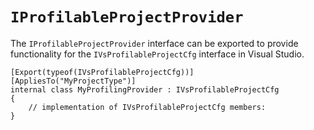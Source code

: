 `IProfilableProjectProvider`
============================

The `IProfilableProjectProvider` interface can be exported to provide
functionality for the `IVsProfilableProjectCfg` interface in Visual Studio.

    [Export(typeof(IVsProfilableProjectCfg))]
    [AppliesTo("MyProjectType")]
    internal class MyProfilingProvider : IVsProfilableProjectCfg
    {
        // implementation of IVsProfilableProjectCfg members:
    }

